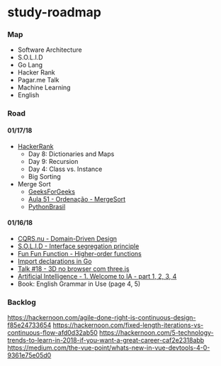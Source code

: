 # study-roadmap

### Map

* Software Architecture
* S.O.L.I.D
* Go Lang
* Hacker Rank
* Pagar.me Talk
* Machine Learning
* English

### Road

#### 01/17/18

* [HackerRank](https://www.hackerrank.com)
  * Day 8: Dictionaries and Maps
  * Day 9: Recursion
  * Day 4: Class vs. Instance
  * Big Sorting
* Merge Sort
  * [GeeksForGeeks](https://www.geeksforgeeks.org/merge-sort/)
  * [Aula 51 - Ordenação - MergeSort](https://www.youtube.com/watch?v=RZbg5oT5Fgw)
  * [PythonBrasil](https://wiki.python.org.br/MergeSort)

#### 01/16/18

* [CQRS.nu - Domain-Driven Design](http://cqrs.nu/Faq)
* [S.O.L.I.D - Interface segregation principle](https://medium.com/@cramirez92/s-o-l-i-d-the-first-5-priciples-of-object-oriented-design-with-javascript-790f6ac9b9fa)
* [Fun Fun Function - Higher-order functions](https://www.youtube.com/watch?v=BMUiFMZr7vk)
* [Import declarations in Go](https://medium.com/golangspec/import-declarations-in-go-8de0fd3ae8ff)
* [Talk #18 - 3D no browser com three.js](https://www.youtube.com/watch?v=v6TIovho9ho)
* [Artificial Intelligence - 1. Welcome to IA - part 1, 2, 3, 4](https://br.udacity.com/course/intro-to-artificial-intelligence--cs271)
* Book: English Grammar in Use (page 4, 5)

### Backlog
https://hackernoon.com/agile-done-right-is-continuous-design-f85e24733654
https://hackernoon.com/fixed-length-iterations-vs-continuous-flow-afd0d32ab50
https://hackernoon.com/5-technology-trends-to-learn-in-2018-if-you-want-a-great-career-caf2e2318abb
https://medium.com/the-vue-point/whats-new-in-vue-devtools-4-0-9361e75e05d0
